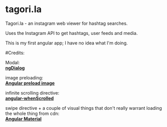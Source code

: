 # tagori.la
Tagori.la - an instagram web viewer for hashtag searches. 

Uses the Instagram API to get hashtags, user feeds and media.

This is my first angular app; I have no idea what I'm doing.

#Credits:

Modal:  
<a href="https://github.com/likeastore/ngDialog"><strong>ngDialog</strong></a>

image preloading:  
<a href="https://github.com/RevillWeb/angular-preload-image"><strong>Angular preload image</strong></a>

infinite scrolling directive:  
<a href="https://github.com/juanxme/angular-whenScrolled"><strong>angular-whenScrolled</strong></a>

swipe directive + a couple of visual things that don't really warrant loading the whole thing from cdn:  
 <a href="https://github.com/angular/material"><strong>Angular Material</strong></a>
